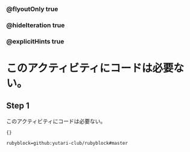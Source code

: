 ### @flyoutOnly true
### @hideIteration true
### @explicitHints true

# このアクティビティにコードは必要ない。
## Step 1
このアクティビティにコードは必要ない。

```template
{}
```
```package
rubyblock=github:yutari-club/rubyblock#master
```
